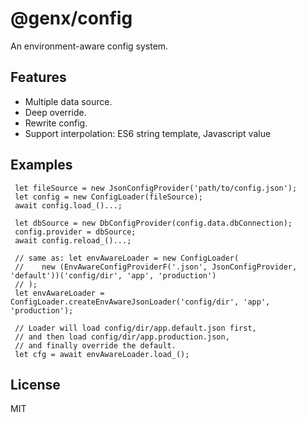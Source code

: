 # @genx/config

An environment-aware config system.

## Features

-   Multiple data source.
-   Deep override.
-   Rewrite config.
-   Support interpolation: ES6 string template, Javascript value

## Examples

     let fileSource = new JsonConfigProvider('path/to/config.json');
     let config = new ConfigLoader(fileSource);
     await config.load_()...;

     let dbSource = new DbConfigProvider(config.data.dbConnection);
     config.provider = dbSource;
     await config.reload_()...;

     // same as: let envAwareLoader = new ConfigLoader(
     //    new (EnvAwareConfigProviderF('.json', JsonConfigProvider, 'default'))('config/dir', 'app', 'production')
     // );
     let envAwareLoader = ConfigLoader.createEnvAwareJsonLoader('config/dir', 'app', 'production');

     // Loader will load config/dir/app.default.json first,
     // and then load config/dir/app.production.json,
     // and finally override the default.
     let cfg = await envAwareLoader.load_();

## License

MIT
